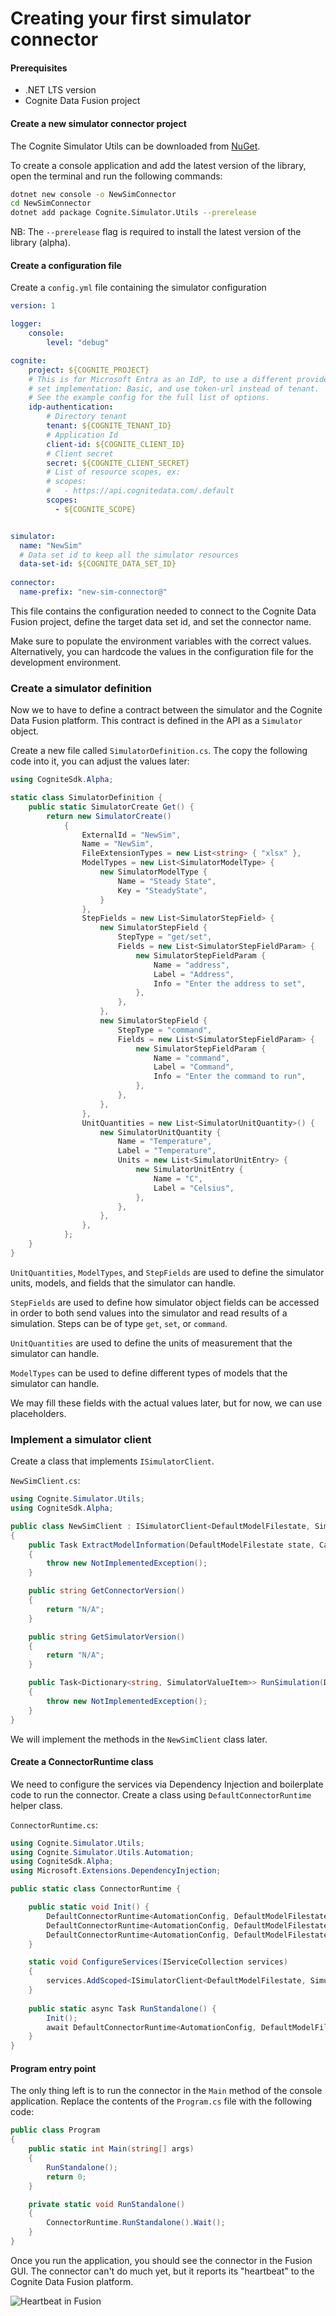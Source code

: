 # Creating your first simulator connector

#### Prerequisites
  - .NET LTS version
  - Cognite Data Fusion project 

#### Create a new simulator connector project

The Cognite Simulator Utils can be downloaded from [NuGet](https://www.nuget.org/packages/Cognite.Simulator.Utils/).

To create a console application and add the latest version of the library, open the terminal and run the following commands:
```sh
dotnet new console -o NewSimConnector
cd NewSimConnector
dotnet add package Cognite.Simulator.Utils --prerelease
```
NB: The `--prerelease` flag is required to install the latest version of the library (alpha).

#### Create a configuration file

Create a `config.yml` file containing the simulator configuration

```yaml
version: 1

logger:
    console:
        level: "debug"

cognite:
    project: ${COGNITE_PROJECT}
    # This is for Microsoft Entra as an IdP, to use a different provider,
    # set implementation: Basic, and use token-url instead of tenant.
    # See the example config for the full list of options.
    idp-authentication:
        # Directory tenant
        tenant: ${COGNITE_TENANT_ID}
        # Application Id
        client-id: ${COGNITE_CLIENT_ID}
        # Client secret
        secret: ${COGNITE_CLIENT_SECRET}
        # List of resource scopes, ex:
        # scopes:
        #   - https://api.cognitedata.com/.default
        scopes:
          - ${COGNITE_SCOPE}


simulator:
  name: "NewSim"
  # Data set id to keep all the simulator resources
  data-set-id: ${COGNITE_DATA_SET_ID}
    
connector:
  name-prefix: "new-sim-connector@"
```

This file contains the configuration needed to connect to the Cognite Data Fusion project, define the target data set id, and set the connector name.

Make sure to populate the environment variables with the correct values. Alternatively, you can hardcode the values in the configuration file for the development environment.


### Create a simulator definition

Now we to have to define a contract between the simulator and the Cognite Data Fusion platform. This contract is defined in the API as a `Simulator` object.

Create a new file called `SimulatorDefinition.cs`.
The copy the following code into it, you can adjust the values later:

```csharp
using CogniteSdk.Alpha;

static class SimulatorDefinition {
    public static SimulatorCreate Get() {
        return new SimulatorCreate()
            {
                ExternalId = "NewSim",
                Name = "NewSim",
                FileExtensionTypes = new List<string> { "xlsx" },
                ModelTypes = new List<SimulatorModelType> {
                    new SimulatorModelType {
                        Name = "Steady State",
                        Key = "SteadyState",
                    }
                },
                StepFields = new List<SimulatorStepField> {
                    new SimulatorStepField {
                        StepType = "get/set",
                        Fields = new List<SimulatorStepFieldParam> {
                            new SimulatorStepFieldParam {
                                Name = "address",
                                Label = "Address",
                                Info = "Enter the address to set",
                            },
                        },
                    },
                    new SimulatorStepField {
                        StepType = "command",
                        Fields = new List<SimulatorStepFieldParam> {
                            new SimulatorStepFieldParam {
                                Name = "command",
                                Label = "Command",
                                Info = "Enter the command to run",
                            },
                        },
                    },
                },
                UnitQuantities = new List<SimulatorUnitQuantity>() {
                    new SimulatorUnitQuantity {
                        Name = "Temperature",
                        Label = "Temperature",
                        Units = new List<SimulatorUnitEntry> {
                            new SimulatorUnitEntry {
                                Name = "C",
                                Label = "Celsius",
                            },
                        },
                    },
                },
            };
    }
}
```

`UnitQuantities`, `ModelTypes`, and `StepFields` are used to define the simulator units, models, and fields that the simulator can handle.

`StepFields` are used to define how simulator object fields can be accessed in order to both send values into the simulator and read results of a simulation.
Steps can be of type `get`, `set`, or `command`.

`UnitQuantities` are used to define the units of measurement that the simulator can handle.

`ModelTypes` can be used to define different types of models that the simulator can handle.

We may fill these fields with the actual values later, but for now, we can use placeholders.

### Implement a simulator client
Create a class that implements `ISimulatorClient`.

`NewSimClient.cs`:
```csharp
using Cognite.Simulator.Utils;
using CogniteSdk.Alpha;

public class NewSimClient : ISimulatorClient<DefaultModelFilestate, SimulatorRoutineRevision>
{
    public Task ExtractModelInformation(DefaultModelFilestate state, CancellationToken _token)
    {
        throw new NotImplementedException();
    }

    public string GetConnectorVersion()
    {
        return "N/A";
    }

    public string GetSimulatorVersion()
    {
        return "N/A";
    }

    public Task<Dictionary<string, SimulatorValueItem>> RunSimulation(DefaultModelFilestate modelState, SimulatorRoutineRevision simulationConfiguration, Dictionary<string, SimulatorValueItem> inputData)
    {
        throw new NotImplementedException();
    }
}
```
We will implement the methods in the `NewSimClient` class later.


#### Create a ConnectorRuntime class
We need to configure the services via Dependency Injection and boilerplate code to run the connector.
Create a class using `DefaultConnectorRuntime` helper class.

`ConnectorRuntime.cs`:
```csharp
using Cognite.Simulator.Utils;
using Cognite.Simulator.Utils.Automation;
using CogniteSdk.Alpha;
using Microsoft.Extensions.DependencyInjection;

public static class ConnectorRuntime {

    public static void Init() {
        DefaultConnectorRuntime<AutomationConfig, DefaultModelFilestate, DefaultModelFileStatePoco>.ConfigureServices = ConfigureServices;
        DefaultConnectorRuntime<AutomationConfig, DefaultModelFilestate, DefaultModelFileStatePoco>.ConnectorName = "NewSim";
        DefaultConnectorRuntime<AutomationConfig, DefaultModelFilestate, DefaultModelFileStatePoco>.SimulatorDefinition = SimulatorDefinition.Get();
    }

    static void ConfigureServices(IServiceCollection services)
    {
        services.AddScoped<ISimulatorClient<DefaultModelFilestate, SimulatorRoutineRevision>, NewSimClient>();
    }
    
    public static async Task RunStandalone() {
        Init();
        await DefaultConnectorRuntime<AutomationConfig, DefaultModelFilestate, DefaultModelFileStatePoco>.RunStandalone().ConfigureAwait(false);
    }
}
```

#### Program entry point

The only thing left is to run the connector in the `Main` method of the console application.
Replace the contents of the `Program.cs` file with the following code:

```csharp
public class Program
{
    public static int Main(string[] args)
    {
        RunStandalone();
        return 0;
    }

    private static void RunStandalone()
    {
        ConnectorRuntime.RunStandalone().Wait();
    }
}
```

Once you run the application, you should see the connector in the Fusion GUI.
The connector can't do much yet, but it reports its "heartbeat" to the Cognite Data Fusion platform.

![Heartbeat in Fusion](../images/screenshot-heartbeat.png)